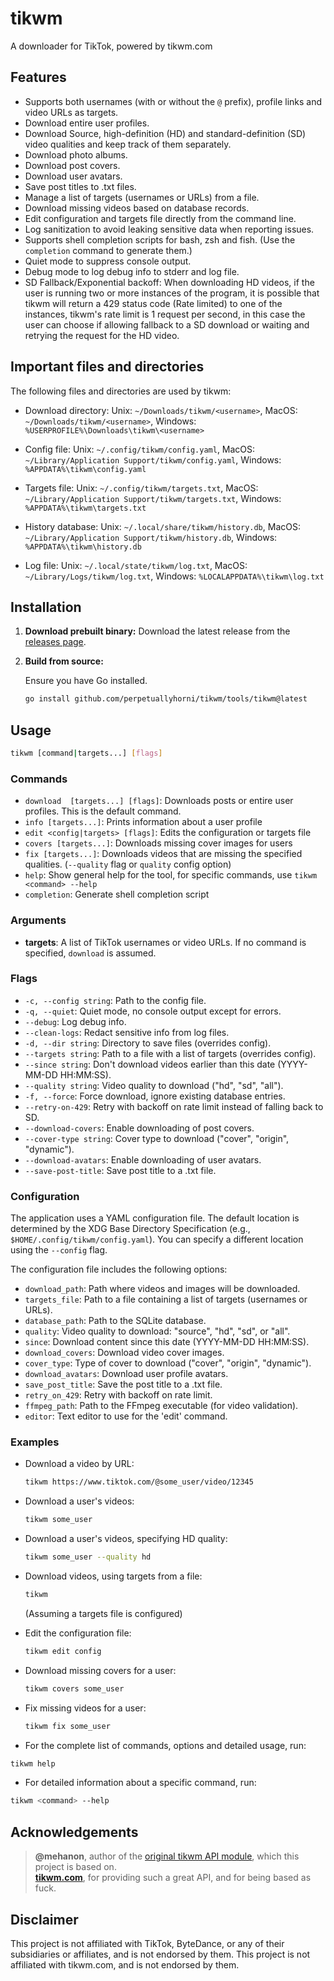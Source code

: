 # tikwm

A downloader for TikTok, powered by tikwm.com

## Features

* Supports both usernames (with or without the `@` prefix), profile links and video URLs as targets.
* Download entire user profiles.
* Download Source, high-definition (HD) and standard-definition (SD) video qualities and keep track of them separately.
* Download photo albums.
* Download post covers.
* Download user avatars.
* Save post titles to .txt files.
* Manage a list of targets (usernames or URLs) from a file.
* Download missing videos based on database records.
* Edit configuration and targets file directly from the command line.
* Log sanitization to avoid leaking sensitive data when reporting issues.
* Supports shell completion scripts for bash, zsh and fish. (Use the `completion` command to generate them.)
* Quiet mode to suppress console output.
* Debug mode to log debug info to stderr and log file.
* SD Fallback/Exponential backoff: When downloading HD videos, if the user is running two or more instances of the program, it is possible that tikwm will return a 429 status code (Rate limited) to one of the instances, tikwm's rate limit is 1 request per second, in this case the user can choose if allowing fallback to a SD download or waiting and retrying the request for the HD video.

## Important files and directories

The following files and directories are used by tikwm:

* Download directory: Unix: `~/Downloads/tikwm/<username>`, MacOS: `~/Downloads/tikwm/<username>`, Windows: `%USERPROFILE%\Downloads\tikwm\<username>`

* Config file: Unix: `~/.config/tikwm/config.yaml`, MacOS: `~/Library/Application Support/tikwm/config.yaml`, Windows: `%APPDATA%\tikwm\config.yaml`
* Targets file: Unix: `~/.config/tikwm/targets.txt`, MacOS: `~/Library/Application Support/tikwm/targets.txt`, Windows: `%APPDATA%\tikwm\targets.txt`
* History database: Unix: `~/.local/share/tikwm/history.db`, MacOS: `~/Library/Application Support/tikwm/history.db`, Windows: `%APPDATA%\tikwm\history.db`
* Log file: Unix: `~/.local/state/tikwm/log.txt`, MacOS: `~/Library/Logs/tikwm/log.txt`, Windows: `%LOCALAPPDATA%\tikwm\log.txt`

## Installation

1. **Download prebuilt binary:**
    Download the latest release from the [releases page](https://github.com/perpetuallyhorni/tikwm/releases).

2. **Build from source:**

    Ensure you have Go installed.

    ```bash
    go install github.com/perpetuallyhorni/tikwm/tools/tikwm@latest
    ```

## Usage

```bash
tikwm [command|targets...] [flags]
```

### Commands

* `download  [targets...] [flags]`: Downloads posts or entire user profiles.  This is the default command.
* `info [targets...]`: Prints information about a user profile
* `edit <config|targets> [flags]`: Edits the configuration or targets file
* `covers [targets...]`: Downloads missing cover images for users
* `fix [targets...]`: Downloads videos that are missing the specified qualities. (`--quality` flag or `quality` config option)
* `help`: Show general help for the tool, for specific commands, use `tikwm <command> --help`
* `completion`: Generate shell completion script

### Arguments

* **targets**:  A list of TikTok usernames or video URLs.  If no command is specified, `download` is assumed.

### Flags

* `-c, --config string`: Path to the config file.
* `-q, --quiet`: Quiet mode, no console output except for errors.
* `--debug`: Log debug info.
* `--clean-logs`: Redact sensitive info from log files.
* `-d, --dir string`: Directory to save files (overrides config).
* `--targets string`: Path to a file with a list of targets (overrides config).
* `--since string`: Don't download videos earlier than this date (YYYY-MM-DD HH:MM:SS).
* `--quality string`: Video quality to download ("hd", "sd", "all").
* `-f, --force`: Force download, ignore existing database entries.
* `--retry-on-429`: Retry with backoff on rate limit instead of falling back to SD.
* `--download-covers`: Enable downloading of post covers.
* `--cover-type string`: Cover type to download ("cover", "origin", "dynamic").
* `--download-avatars`: Enable downloading of user avatars.
* `--save-post-title`: Save post title to a .txt file.

### Configuration

The application uses a YAML configuration file. The default location is determined by the XDG Base Directory Specification (e.g., `$HOME/.config/tikwm/config.yaml`). You can specify a different location using the `--config` flag.

The configuration file includes the following options:

* `download_path`:  Path where videos and images will be downloaded.
* `targets_file`: Path to a file containing a list of targets (usernames or URLs).
* `database_path`:  Path to the SQLite database.
* `quality`: Video quality to download: "source", "hd", "sd", or "all".
* `since`:  Download content since this date (YYYY-MM-DD HH:MM:SS).
* `download_covers`:  Download video cover images.
* `cover_type`:  Type of cover to download ("cover", "origin", "dynamic").
* `download_avatars`:  Download user profile avatars.
* `save_post_title`:  Save the post title to a .txt file.
* `retry_on_429`:  Retry with backoff on rate limit.
* `ffmpeg_path`:  Path to the FFmpeg executable (for video validation).
* `editor`: Text editor to use for the 'edit' command.

### Examples

* Download a video by URL:

    ```bash
    tikwm https://www.tiktok.com/@some_user/video/12345
    ```

* Download a user's videos:

    ```bash
    tikwm some_user
    ```

* Download a user's videos, specifying HD quality:

    ```bash
    tikwm some_user --quality hd
    ```

* Download videos, using targets from a file:

    ```bash
    tikwm
    ```

    (Assuming a targets file is configured)

* Edit the configuration file:

    ```bash
    tikwm edit config
    ```

* Download missing covers for a user:

    ```bash
    tikwm covers some_user
    ```

* Fix missing videos for a user:

    ```bash
    tikwm fix some_user
    ```

* For the complete list of commands, options and detailed usage, run:

```bash
tikwm help
```

* For detailed information about a specific command, run:

```bash
tikwm <command> --help
```

## Acknowledgements

> **@mehanon**, author of the [original tikwm API module](https://github.com/mehanon/tikwm), which this project is based on.</br>
> **[tikwm.com](https://tikwm.com/)**, for providing such a great API, and for being based as fuck.

## Disclaimer

This project is not affiliated with TikTok, ByteDance, or any of their subsidiaries or affiliates, and is not endorsed by them.
This project is not affiliated with tikwm.com, and is not endorsed by them.
